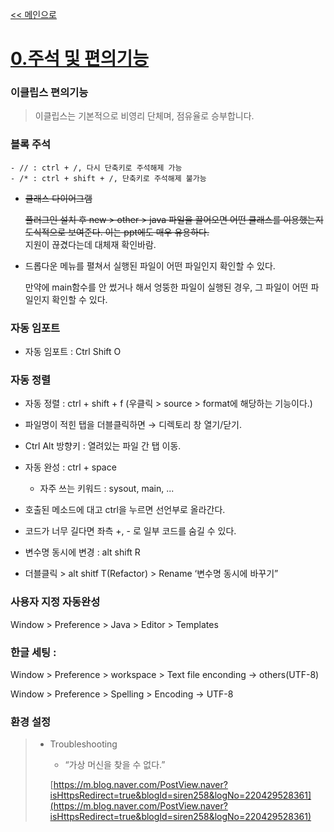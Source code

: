 [<< 메인으로](https://github.com/AtomicLiquors/Java_Wiki_Chb/blob/main/Readme.md)
# [0.주석 및 편의기능](https://github.com/AtomicLiquors/Java_Wiki_Chb/blob/main/0.%EC%A3%BC%EC%84%9D%20%EB%B0%8F%20%ED%8E%B8%EC%9D%98%EA%B8%B0%EB%8A%A5/README.md)

### 이클립스 편의기능

> 이클립스는 기본적으로 비영리 단체며, 점유율로 승부합니다.

### 블록 주석
    - // : ctrl + /, 다시 단축키로 주석해제 가능
    - /* : ctrl + shift + /, 단축키로 주석해제 불가능

- ~~클래스 다이어그램~~
    
    ~~플러그인 설치 후 new > other >
    java 파일을 끌어오면 어떤 클래스를 이용했는지 도식적으로 보여준다.
    이는 ppt에도 매우 유용하다.~~  
    지원이 끊겼다는데 대체재 확인바람. 
    
- 드롭다운 메뉴를 펼쳐서 실행된 파일이 어떤 파일인지 확인할 수 있다.
    
    만약에 main함수를 안 썼거나 해서 엉뚱한 파일이 실행된 경우,
    그 파일이 어떤 파일인지 확인할 수 있다.
    
### 자동 임포트
- 자동 임포트 : Ctrl Shift O  

### 자동 정렬
- 자동 정렬 : ctrl +  shift + f
(우클릭 > source > format에 해당하는 기능이다.)
- 파일명이 적힌 탭을 더블클릭하면 → 디렉토리 창 열기/닫기.
- Ctrl Alt 방향키 : 열려있는 파일 간 탭 이동.
- 자동 완성 : ctrl + space
    - 자주 쓰는 키워드 : sysout, main, ...
- 호출된 메소드에 대고 ctrl을 누르면 선언부로 올라간다.
- 코드가 너무 길다면 좌측 +, - 로 일부 코드를 숨길 수 있다.

- 변수명 동시에 변경 : alt shift R

- 더블클릭 > alt shitf T(Refactor) > Rename ‘변수명 동시에 바꾸기”
    
### 사용자 지정 자동완성 

Window > Preference > Java > Editor > Templates

### 한글 세팅 : 

Window > Preference > workspace > Text file enconding → others(UTF-8)

Window > Preference > Spelling > Encoding → UTF-8

### 환경 설정


> 
> - Troubleshooting
>     - “가상 머신을 찾을 수 없다.”
>     
>     [https://m.blog.naver.com/PostView.naver?isHttpsRedirect=true&blogId=siren258&logNo=220429528361](https://m.blog.naver.com/PostView.naver?isHttpsRedirect=true&blogId=siren258&logNo=220429528361)
>     
>
